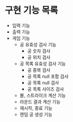 # 구현 기능 목록

- 입력 기능
- 출력 기능
- 게임 기능
    - 공 유효성 검사 기능
      - 공 숫자 검사
      - 공 위치 검사
    - 공 목록 유효성 검사 기능
      - 공 중복 검사
      - 공 목록 null 포함 검사
      - 공 목록 null 검사
      - 공 목록 사이즈 검사
    - 볼, 스트라이크 계산 기능
    - 라운드 결과 계산 기능
    - 재시작, 종료 기능
    - 랜덤 공 생성 기능
